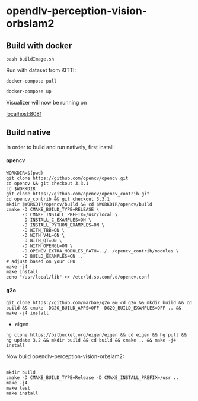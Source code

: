 # opendlv-perception-vision-orbslam2

## Build with docker

```bash buildImage.sh```

Run with dataset from KITTI:

```docker-compose pull```

```docker-compose up```

Visualizer will now be running on

[localhost:8081](http://localhost:8081)

## Build native

In order to build and run natively, first install:

#### opencv

```
WORKDIR=$(pwd)
git clone https://github.com/opencv/opencv.git
cd opencv && git checkout 3.3.1
cd $WORKDIR
git clone https://github.com/opencv/opencv_contrib.git
cd opencv_contrib && git checkout 3.3.1
mkdir $WORKDIR/opencv/build && cd $WORKDIR/opencv/build
cmake -D CMAKE_BUILD_TYPE=RELEASE \
      -D CMAKE_INSTALL_PREFIX=/usr/local \
      -D INSTALL_C_EXAMPLES=ON \
      -D INSTALL_PYTHON_EXAMPLES=ON \
      -D WITH_TBB=ON \
      -D WITH_V4L=ON \
      -D WITH_QT=ON \
      -D WITH_OPENGL=ON \
      -D OPENCV_EXTRA_MODULES_PATH=../../opencv_contrib/modules \
      -D BUILD_EXAMPLES=ON ..
# adjust based on your CPU
make -j4
make install
echo "/usr/local/lib" >> /etc/ld.so.conf.d/opencv.conf

```

#### g2o

```git clone https://github.com/marbae/g2o && cd g2o && mkdir build && cd build && cmake -DG2O_BUILD_APPS=OFF -DG2O_BUILD_EXAMPLES=OFF .. && make -j4 install```

- eigen

```hg clone https://bitbucket.org/eigen/eigen && cd eigen && hg pull && hg update 3.2 && mkdir build && cd build && cmake .. && make -j4 install```


Now build opendlv-perception-vision-orbslam2:

```

mkdir build
cmake -D CMAKE_BUILD_TYPE=Release -D CMAKE_INSTALL_PREFIX=/usr ..
make -j4
make test
make install

```